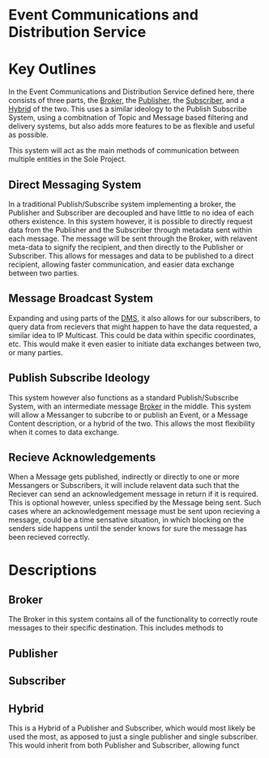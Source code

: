 Event Communications and Distribution Service
=================
# Key Outlines
In the Event Communications and Distribution Service defined here, there consists of three parts, the [Broker](##broker), the [Publisher](##publisher), the [Subscriber](##subscriber), and a [Hybrid](##hybrid) of the two.  This uses a similar ideology to the Publish Subscribe System, using a combitnation of Topic and Message based filtering and delivery systems, but also adds more features to be as flexible and useful as possible.

This system will act as the main methods of communication between multiple entities in the Sole Project.

## Direct Messaging System
In a traditional Publish/Subscribe system implementing a broker, the Publisher and Subscriber are decoupled and have little to no idea of each others existence. In this system however, it is possible to directly request data from the Publisher and the Subscriber through metadata sent within each message. The message will be sent through the Broker, with relavent meta-data to signify the recipient, and then directly to the Publisher or Subscriber. This allows for messages and data to be published to a direct recipient, allowing faster communication, and easier data exchange between two parties.

## Message Broadcast System
Expanding and using parts of the [DMS](###direct-messaging-system), it also allows for our subscribers, to query data from recievers that might happen to have the data requested, a similar idea to IP Multicast. This could be data within specific coordinates, etc. This would make it even easier to initiate data exchanges between two, or many parties.

## Publish Subscribe Ideology
This system however also functions as a standard Publish/Subscribe System, with an intermediate message [Broker](##broker) in the middle. This system will allow a Messanger to subcribe to or publish an Event, or a Message Content description, or a hybrid of the two. This allows the most flexibility when it comes to data exchange.

## Recieve Acknowledgements
When a Message gets published, indirectly or directly to one or more Messangers or Subscribers, it will include relavent data such that the Reciever can send an acknowledgement message in return if it is required. This is optional however, unless specified by the Message being sent. Such cases where an acknowledgement message must be sent upon recieving a message, could be a time sensative situation, in which blocking on the senders side happens until the sender knows for sure the message has been recieved correctly.

# Descriptions

## Broker
The Broker in this system contains all of the functionality to correctly route messages to their specific destination. This includes methods to 
## Publisher

## Subscriber

## Hybrid
This is a Hybrid of a Publisher and Subscriber, which would most likely be used the most, as apposed to just a single publisher and single subscriber. This would inherit from both Publisher and Subscriber, allowing funct